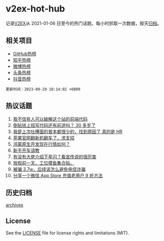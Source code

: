 # v2ex-hot-hub

 记录[V2EX](https://www.v2ex.com/)从 2021-01-06 日至今的热门话题。每小时抓取一次数据，按天[归档](archives)。
 
 ## 相关项目

- [GitHub热榜](https://github.com/snaildev/github-hot-hub)
- [知乎热榜](https://github.com/snaildev/zhihu-hot-hub)
- [微博热榜](https://github.com/snaildev/weibo-hot-hub)
- [头条热榜](https://github.com/snaildev/toutiao-hot-hub)
- [抖音热榜](https://github.com/snaildev/douyin-hot-hub)


 `更新时间：2023-09-29 10:14:02 +0800`

## 热议话题

1. [我不信有人可以破解这个站的前端代码](https://www.v2ex.com/t/978002)
1. [倒贴钱上班写代码还有前途吗？ 30 多岁了](https://www.v2ex.com/t/977938)
1. [我是上次吐槽面的普本都很少的，找到原因了 真的是 HR](https://www.v2ex.com/t/977828)
1. [苹果官网翻新机翻车了，求支招](https://www.v2ex.com/t/977840)
1. [鸿蒙原生开发现在行情如何？](https://www.v2ex.com/t/977996)
1. [新手开车请教](https://www.v2ex.com/t/977823)
1. [有没有大佬介绍下星闪？看宣传说的很厉害](https://www.v2ex.com/t/977839)
1. [放假前一天，工位摸鱼集合贴。](https://www.v2ex.com/t/977842)
1. [被骗 3.7w，后续该怎么避免电信诈骗](https://www.v2ex.com/t/977869)
1. [分享一个微信 App Store 充值老用户 9 折方法](https://www.v2ex.com/t/977827)

## 历史归档

[archives](archives)

## License

See the [LICENSE](LICENSE) file for license rights and limitations (MIT).
